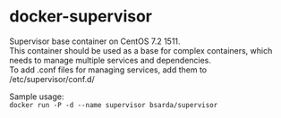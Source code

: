 # docker-supervisor
Supervisor base container on CentOS 7.2 1511.  
This container should be used as a base for complex containers, which needs to manage multiple services and dependencies.  
To add .conf files for managing services, add them to /etc/supervisor/conf.d/  

Sample usage:  
`docker run -P -d --name supervisor bsarda/supervisor`  
